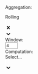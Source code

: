 <span class="mb-auto mt-auto">Aggregation:</span>
<div class="col-auto">
    <div class="input-group mr-3">
        <div class="Select is-clearable is-searchable Select--single css-2b097c-container">
            <div class="Select__control css-yk16xz-control">
                <div class="Select__value-container Select__value-container--has-value css-1hwfws3">
                    <div class="Select__single-value css-1uccc91-singleValue">Rolling</div>
                    <div class="css-b8ldur-Input">
                        <div class="Select__input" style="display: inline-block;"><input autocapitalize="none"
                                autocomplete="off" autocorrect="off" id="react-select-5-input" spellcheck="false"
                                tabindex="0" type="text" aria-autocomplete="list"
                                style="box-sizing: content-box; width: 2px; border: 0px; font-size: inherit; opacity: 1; outline: 0; padding: 0px;"
                                value="">
                            <div
                                style="position: absolute; top: 0px; left: 0px; visibility: hidden; height: 0px; overflow: scroll; white-space: pre; font-size: inherit; font-family: -webkit-small-control; letter-spacing: normal; text-transform: none;">
                            </div>
                        </div>
                    </div>
                </div>
                <div class="Select__indicators css-1hb7zxy-IndicatorsContainer">
                    <div aria-hidden="true"
                        class="Select__indicator Select__clear-indicator css-tlfecz-indicatorContainer"><svg height="20"
                            width="20" viewBox="0 0 20 20" aria-hidden="true" focusable="false" class="css-6q0nyr-Svg">
                            <path
                                d="M14.348 14.849c-0.469 0.469-1.229 0.469-1.697 0l-2.651-3.030-2.651 3.029c-0.469 0.469-1.229 0.469-1.697 0-0.469-0.469-0.469-1.229 0-1.697l2.758-3.15-2.759-3.152c-0.469-0.469-0.469-1.228 0-1.697s1.228-0.469 1.697 0l2.652 3.031 2.651-3.031c0.469-0.469 1.228-0.469 1.697 0s0.469 1.229 0 1.697l-2.758 3.152 2.758 3.15c0.469 0.469 0.469 1.229 0 1.698z">
                            </path>
                        </svg></div><span class="Select__indicator-separator css-1okebmr-indicatorSeparator"></span>
                    <div aria-hidden="true"
                        class="Select__indicator Select__dropdown-indicator css-tlfecz-indicatorContainer"><svg
                            height="20" width="20" viewBox="0 0 20 20" aria-hidden="true" focusable="false"
                            class="css-6q0nyr-Svg">
                            <path
                                d="M4.516 7.548c0.436-0.446 1.043-0.481 1.576 0l3.908 3.747 3.908-3.747c0.533-0.481 1.141-0.446 1.574 0 0.436 0.445 0.408 1.197 0 1.615-0.406 0.418-4.695 4.502-4.695 4.502-0.217 0.223-0.502 0.335-0.787 0.335s-0.57-0.112-0.789-0.335c0 0-4.287-4.084-4.695-4.502s-0.436-1.17 0-1.615z">
                            </path>
                        </svg></div>
                </div>
            </div>
        </div>
    </div>
</div><span class="mb-auto mt-auto">Window:</span>
<div class="col-auto"><input style="width: 3em;" class="form-control input-sm" type="text" value="4"></div><span
    class="mb-auto mt-auto">Computation:</span>
<div class="col-auto">
    <div class="input-group mr-3">
        <div class="Select is-clearable is-searchable Select--single css-2b097c-container">
            <div class="Select__control css-yk16xz-control">
                <div class="Select__value-container css-1hwfws3">
                    <div class="Select__placeholder css-1wa3eu0-placeholder">Select...</div>
                    <div class="css-b8ldur-Input">
                        <div class="Select__input" style="display: inline-block;"><input autocapitalize="none"
                                autocomplete="off" autocorrect="off" id="react-select-7-input" spellcheck="false"
                                tabindex="0" type="text" aria-autocomplete="list"
                                style="box-sizing: content-box; width: 2px; border: 0px; font-size: inherit; opacity: 1; outline: 0; padding: 0px;"
                                value="">
                            <div
                                style="position: absolute; top: 0px; left: 0px; visibility: hidden; height: 0px; overflow: scroll; white-space: pre; font-size: inherit; font-family: -webkit-small-control; letter-spacing: normal; text-transform: none;">
                            </div>
                        </div>
                    </div>
                </div>
                <div class="Select__indicators css-1hb7zxy-IndicatorsContainer"><span
                        class="Select__indicator-separator css-1okebmr-indicatorSeparator"></span>
                    <div aria-hidden="true"
                        class="Select__indicator Select__dropdown-indicator css-tlfecz-indicatorContainer"><svg
                            height="20" width="20" viewBox="0 0 20 20" aria-hidden="true" focusable="false"
                            class="css-6q0nyr-Svg">
                            <path
                                d="M4.516 7.548c0.436-0.446 1.043-0.481 1.576 0l3.908 3.747 3.908-3.747c0.533-0.481 1.141-0.446 1.574 0 0.436 0.445 0.408 1.197 0 1.615-0.406 0.418-4.695 4.502-4.695 4.502-0.217 0.223-0.502 0.335-0.787 0.335s-0.57-0.112-0.789-0.335c0 0-4.287-4.084-4.695-4.502s-0.436-1.17 0-1.615z">
                            </path>
                        </svg></div>
                </div>
            </div>
        </div>
    </div>
</div>
<div class="col"></div>